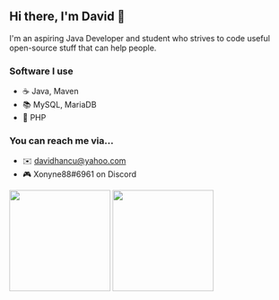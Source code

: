 ## Hi there, I'm David 👋

I'm an aspiring Java Developer and student who strives to code useful open-source stuff that can help people.
  
### Software I use
- ☕ Java, Maven
- 📚 MySQL, MariaDB
- 🔗 PHP

### You can reach me via...
- ✉️ davidhancu@yahoo.com
- 🎮 Xonyne88#6961 on Discord

<img height="180em" src="https://github-readme-stats.vercel.app/api?username=DavidHancu&theme=radical"/>
<img height="180em" src="https://github-readme-stats.vercel.app/api/top-langs/?username=DavidHancu&theme=radical&layout=compact"/>
